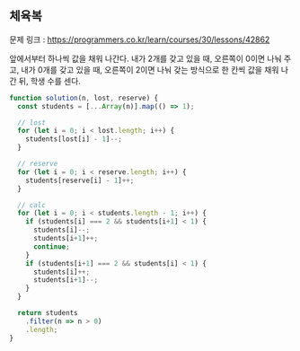 ## 체육복

문제 링크 : https://programmers.co.kr/learn/courses/30/lessons/42862

앞에서부터 하나씩 값을 채워 나간다.
내가 2개를 갖고 있을 때, 오른쪽이 0이면 나눠 주고,
내가 0개를 갖고 있을 때, 오른쪽이 2이면 나눠 갖는 방식으로 한 칸씩 값을 채워 나간 뒤, 학생 수를 센다.

```js
function solution(n, lost, reserve) {
  const students = [...Array(n)].map(() => 1);

  // lost
  for (let i = 0; i < lost.length; i++) {
    students[lost[i] - 1]--;
  }

  // reserve
  for (let i = 0; i < reserve.length; i++) {
    students[reserve[i] - 1]++;
  }

  // calc
  for (let i = 0; i < students.length - 1; i++) {
    if (students[i] === 2 && students[i+1] < 1) {
      students[i]--;
      students[i+1]++;
      continue;
    }
    if (students[i+1] === 2 && students[i] < 1) {
      students[i]++;
      students[i+1]--;
    }
  }

  return students
    .filter(n => n > 0)
    .length;
}
```
